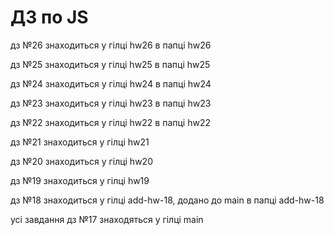 # ДЗ по JS

дз №26 знаходиться у гілці hw26 в папці hw26

дз №25 знаходиться у гілці hw25 в папці hw25

дз №24 знаходиться у гілці hw24 в папці hw24

дз №23 знаходиться у гілці hw23 в папці hw23

дз №22 знаходиться у гілці hw22 в папці hw22

дз №21 знаходиться у гілці hw21

дз №20 знаходиться у гілці hw20

дз №19 знаходиться у гілці hw19
 
дз №18 знаходиться у гілці add-hw-18, додано до main в папці add-hw-18
 
усі завдання дз №17  знаходяться у гілці main

